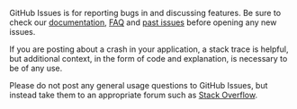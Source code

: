 GitHub Issues is for reporting bugs in **<PODNAME>** and discussing features. Be sure to check our [documentation](http://cocoadocs.org/docsets/<PODNAME>), [FAQ](https://github.com/<PODNAME>/<PODNAME>/wiki/FAQ) and [past issues](https://github.com/<PODNAME>/<PODNAME>/issues?state=closed) before opening any new issues.

If you are posting about a crash in your application, a stack trace is helpful, but additional context, in the form of code and explanation, is necessary to be of any use.

Please do not post any general usage questions to GitHub Issues, but instead take them to an appropriate forum such as [Stack Overflow](http://stackoverflow.com/questions/tagged/<PODNAME>).

